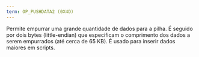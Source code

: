 ```yaml
---
term: OP_PUSHDATA2 (0X4D)
---
```


Permite empurrar uma grande quantidade de dados para a pilha. É seguido por dois bytes (little-endian) que especificam o comprimento dos dados a serem empurrados (até cerca de 65 KB). É usado para inserir dados maiores em scripts.